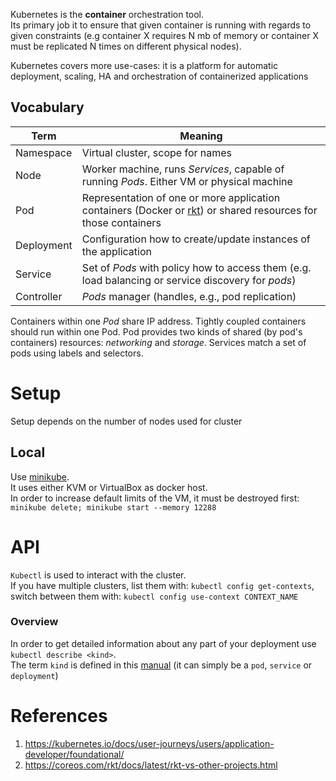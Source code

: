 Kubernetes is the **container** orchestration tool.  
Its primary job it to ensure that given container is running with regards to given constraints (e.g container X requires N mb of memory or container X must be replicated N times on different physical nodes).

Kubernetes covers more use-cases: it is a platform for automatic deployment, scaling, HA and orchestration of containerized applications

## Vocabulary
| Term | Meaning |
| - | - |
| Namespace | Virtual cluster, scope for names |
| Node | Worker machine, runs _Services_, capable of running _Pods_. Either VM or physical machine |
| Pod | Representation of one or more application containers (Docker or [rkt](https://github.com/rkt/rkt)) or shared resources for those containers |
| Deployment | Configuration how to create/update instances of the application |
| Service | Set of _Pods_ with policy how to access them (e.g. load balancing or service discovery for _pods_) |
| Controller | _Pods_ manager (handles, e.g., pod replication) |

Containers within one _Pod_ share IP address. Tightly coupled containers should run within one Pod. Pod provides two kinds of shared (by pod's containers) resources: _networking_ and _storage_. Services match a set of pods using labels and selectors.

# Setup
Setup depends on the number of nodes used for cluster

## Local
Use [minikube](https://kubernetes.io/docs/tasks/tools/install-minikube/).  
It uses either KVM or VirtualBox as docker host.  
In order to increase default limits of the VM, it must be destroyed first: `minikube delete; minikube start --memory 12288`

# API
`Kubectl` is used to interact with the cluster.  
If you have multiple clusters, list them with: `kubectl config get-contexts`, switch between them with: `kubectl config use-context CONTEXT_NAME`

### Overview
In order to get detailed information about any part of your deployment use `kubectl describe <kind>`.  
The term `kind` is defined in this [manual](https://kubernetes.io/docs/concepts/overview/working-with-objects/kubernetes-objects/) (it can simply be a `pod`, `service` or `deployment`)

# References
1. https://kubernetes.io/docs/user-journeys/users/application-developer/foundational/
2. https://coreos.com/rkt/docs/latest/rkt-vs-other-projects.html